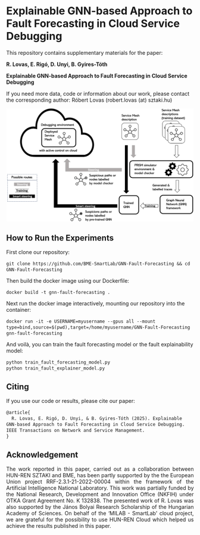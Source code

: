 # Explainable GNN-based Approach to Fault Forecasting in Cloud Service Debugging

This repository contains supplementary materials for the paper:

<b>
  R. Lovas, E. Rigó, D. Unyi, B. Gyires-Tóth
  
  Explainable GNN-based Approach to Fault Forecasting in Cloud Service Debugging
</b>

If you need more data, code or information about our work, please contact the corresponding author: Róbert Lovas (robert.lovas (at) sztaki.hu)

![alt text](https://github.com/BME-SmartLab/GNN-Fault-Forecasting/blob/main/dataflow.png)

## How to Run the Experiments

First clone our repository:
```
git clone https://github.com/BME-SmartLab/GNN-Fault-Forecasting && cd GNN-Fault-Forecasting
```
Then build the docker image using our Dockerfile:
```
docker build -t gnn-fault-forecasting .
```
Next run the docker image interactively, mounting our repository into the container:
```
docker run -it -e USERNAME=myusername --gpus all --mount type=bind,source=$(pwd),target=/home/myusername/GNN-Fault-Forecasting gnn-fault-forecasting
```
And voilà, you can train the fault forecasting model or the fault explainability model:
```
python train_fault_forecasting_model.py
python train_fault_explainer_model.py
```

## Citing

If you use our code or results, please cite our paper: 

```
@article{
  R. Lovas, E. Rigó, D. Unyi, & B. Gyires-Tóth (2025). Explainable GNN-based Approach to Fault Forecasting in Cloud Service Debugging. IEEE Transactions on Network and Service Management.
}

```

## Acknowledgement

<p align="justify">
  The work reported in this paper, carried out as a collaboration between HUN-REN SZTAKI and BME, has been partly supported by the the European Union project RRF-2.3.1-21-2022-00004 within the framework of the Artificial Intelligence National Laboratory.
  This work was partially funded by the National Research, Development and Innovation Office (NKFIH) under OTKA Grant Agreement No. K 132838.
  The presented work of R. Lovas was also supported by the János Bolyai Research Scholarship of the Hungarian Academy of Sciences.
  On behalf of the ‘MILAB - SmartLab' cloud project, we are grateful for the possibility to use HUN-REN Cloud which helped us achieve the results published in this paper.
</p>
